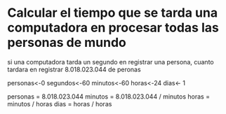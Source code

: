 # Calcular el tiempo que se tarda una computadora en procesar todas las personas de mundo
si una computadora tarda un segundo en registrar una persona, cuanto tardara en registrar 8.018.023.044 de peronas

personas<-0
segundos<-60
minutos<-60
horas<-24
dias<- 1

personas = 8.018.023.044
minutos = 8.018.023.044 / minutos
horas = minutos / horas 
dias = horas / horas
